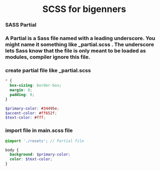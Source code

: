 <p align="center">
  <h1 align="center">SCSS for bigenners</h1>
  <h3>SASS Partial</h3>

### A Partial is a Sass file named with a leading underscore. You might name it something like \_partial.scss . The underscore lets Sass know that the file is only meant to be loaded as modules, compiler ignore this file.

### create partial file like \_partial.scss

```scss
* {
  box-sizing: border-box;
  margin: 0;
  padding: 0;
}

$primary-color: #34495e;
$accent-color: #ff652f;
$text-color: #fff;
```

### import file in main.scss file

```scss
@import './resets'; // Partial file

body {
  background: $primary-color;
  color: $text-color;
}
```
